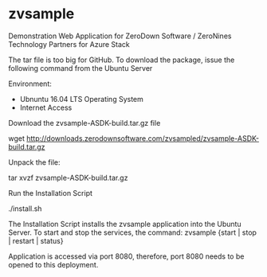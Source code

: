 # zvsample
Demonstration Web Application for ZeroDown Software / ZeroNines Technology Partners for Azure Stack

The tar file is too big for GitHub.  To download the package, issue the following command from the Ubuntu Server

Environment:
- Ubnuntu 16.04 LTS Operating System
- Internet Access

Download the zvsample-ASDK-build.tar.gz file

wget http://downloads.zerodownsoftware.com/zvsampled/zvsample-ASDK-build.tar.gz

Unpack the file:  

tar xvzf zvsample-ASDK-build.tar.gz

Run the Installation Script

./install.sh


The Installation Script installs the zvsample application into the Ubuntu Server.  To start and stop the services,
the command:
zvsample {start | stop | restart | status}

Application is accessed via port 8080, therefore, port 8080 needs to be opened to this deployment.
